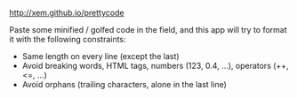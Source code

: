 http://xem.github.io/prettycode

Paste some minified / golfed code in the field, and this app will try to format it with the following constraints:

- Same length on every line (except the last)
- Avoid breaking words, HTML tags, numbers (123, 0.4, ...), operators (++, <=, ...)
- Avoid orphans (trailing characters, alone in the last line)
